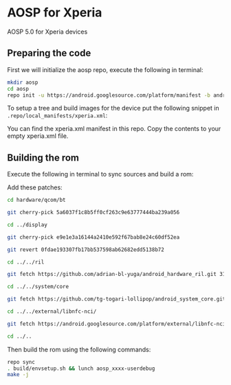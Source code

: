 AOSP for Xperia
===============

AOSP 5.0 for Xperia devices

Preparing the code
------------------

First we will initialize the aosp repo, execute the following in terminal:
```bash
mkdir aosp
cd aosp
repo init -u https://android.googlesource.com/platform/manifest -b android-5.0.2_r1
```

To setup a tree and build images for the device put the following snippet in 
`.repo/local_manifests/xperia.xml`:

You can find the xperia.xml manifest in this repo. Copy the contents to your empty xperia.xml file.

Building the rom
----------------
Execute the following in terminal to sync sources and build a rom:

Add these patches:
```bash
cd hardware/qcom/bt

git cherry-pick 5a6037f1c8b5ff0cf263c9e63777444ba239a056

cd ../display

git cherry-pick e9e1e3a16144a2410e592f67bab8e24c60df52ea

git revert 0fdae193307fb17bb537598ab62682edd5138b72

cd ../../ril

git fetch https://github.com/adrian-bl-yuga/android_hardware_ril.git 31929dcee6e648ceb9bf4a4924fe6af9c1e6686d && git cherry-pick FETCH_HEAD

cd ../../system/core

git fetch https://github.com/tg-togari-lollipop/android_system_core.git 29fc7b17bb5e7a835b74f8038ff5ebdf4d860fc0 && git cherry-pick FETCH_HEAD

cd ../../external/libnfc-nci/

git fetch https://android.googlesource.com/platform/external/libnfc-nci refs/changes/42/103142/1 && git cherry-pick FETCH_HEAD

cd ../..
```

Then build the rom using the following commands:
```bash
repo sync
. build/envsetup.sh && lunch aosp_xxxx-userdebug
make -j
```